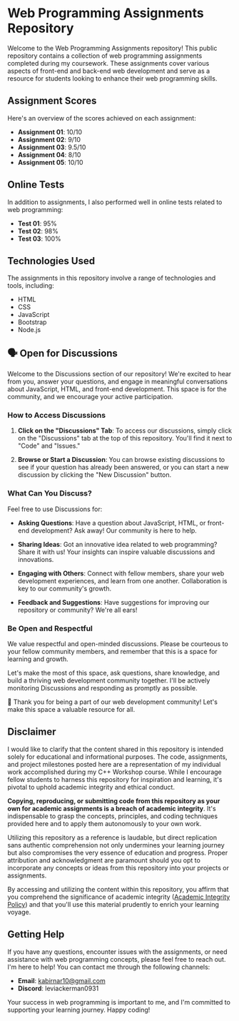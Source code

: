 # Web Programming Assignments Repository

Welcome to the Web Programming Assignments repository! This public repository contains a collection of web programming assignments completed during my coursework. These assignments cover various aspects of front-end and back-end web development and serve as a resource for students looking to enhance their web programming skills.

## Assignment Scores

Here's an overview of the scores achieved on each assignment:

- **Assignment 01**: 10/10
- **Assignment 02**: 9/10
- **Assignment 03**: 9.5/10
- **Assignment 04**: 8/10
- **Assignment 05**: 10/10

## Online Tests

In addition to assignments, I also performed well in online tests related to web programming:

- **Test 01**: 95%
- **Test 02**: 98%
- **Test 03**: 100%

## Technologies Used

The assignments in this repository involve a range of technologies and tools, including:

- HTML
- CSS
- JavaScript
- Bootstrap
- Node.js

## 🗣️ Open for Discussions

Welcome to the Discussions section of our repository! We're excited to hear from you, answer your questions, and engage in meaningful conversations about JavaScript, HTML, and front-end development. This space is for the community, and we encourage your active participation.

### How to Access Discussions

1. **Click on the "Discussions" Tab**: To access our discussions, simply click on the "Discussions" tab at the top of this repository. You'll find it next to "Code" and "Issues."

2. **Browse or Start a Discussion**: You can browse existing discussions to see if your question has already been answered, or you can start a new discussion by clicking the "New Discussion" button.

### What Can You Discuss?

Feel free to use Discussions for:

- **Asking Questions**: Have a question about JavaScript, HTML, or front-end development? Ask away! Our community is here to help.

- **Sharing Ideas**: Got an innovative idea related to web programming? Share it with us! Your insights can inspire valuable discussions and innovations.

- **Engaging with Others**: Connect with fellow members, share your web development experiences, and learn from one another. Collaboration is key to our community's growth.

- **Feedback and Suggestions**: Have suggestions for improving our repository or community? We're all ears!

### Be Open and Respectful

We value respectful and open-minded discussions. Please be courteous to your fellow community members, and remember that this is a space for learning and growth.

Let's make the most of this space, ask questions, share knowledge, and build a thriving web development community together. I'll be actively monitoring Discussions and responding as promptly as possible.

🌟 Thank you for being a part of our web development community! Let's make this space a valuable resource for all.


 ## Disclaimer

I would like to clarify that the content shared in this repository is intended solely for educational and informational purposes. The code, assignments, and project milestones posted here are a representation of my individual work accomplished during my C++ Workshop course. While I encourage fellow students to harness this repository for inspiration and learning, it's pivotal to uphold academic integrity and ethical conduct.

**Copying, reproducing, or submitting code from this repository as your own for academic assignments is a breach of academic integrity**. It's indispensable to grasp the concepts, principles, and coding techniques provided here and to apply them autonomously to your own work.

Utilizing this repository as a reference is laudable, but direct replication sans authentic comprehension not only undermines your learning journey but also compromises the very essence of education and progress. Proper attribution and acknowledgment are paramount should you opt to incorporate any concepts or ideas from this repository into your projects or assignments.

By accessing and utilizing the content within this repository, you affirm that you comprehend the significance of academic integrity ([Academic Integrity Policy](https://www.senecacollege.ca/about/policies/academic-integrity-policy.html)) and that you'll use this material prudently to enrich your learning voyage.

## Getting Help

If you have any questions, encounter issues with the assignments, or need assistance with web programming concepts, please feel free to reach out. I'm here to help! You can contact me through the following channels:

- **Email**: kabirnar10@gmail.com
- **Discord**: leviackerman0931

Your success in web programming is important to me, and I'm committed to supporting your learning journey. Happy coding!
